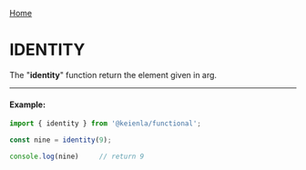 [Home]('./../../../README.md)

# IDENTITY

The "**identity**" function return the element given in arg.

--------------
#### Example:
``` typescript
import { identity } from '@keienla/functional';

const nine = identity(9);

console.log(nine)     // return 9
```
